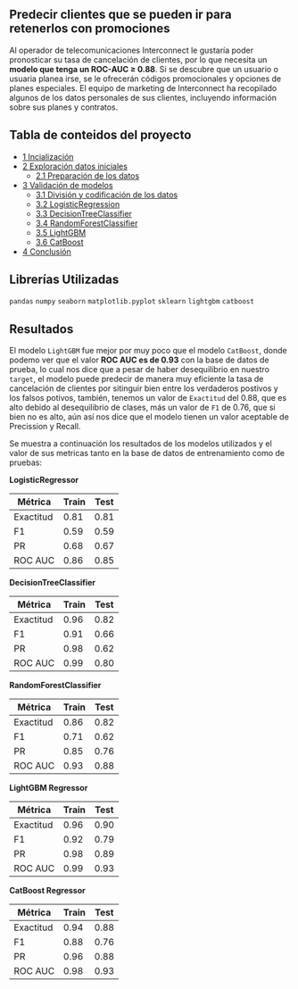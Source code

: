 ## Predecir clientes que se pueden ir para retenerlos con promociones 

Al operador de telecomunicaciones Interconnect le gustaría poder pronosticar su tasa de cancelación de clientes, por lo que necesita un **modelo que tenga un ROC-AUC ≥ 0.88**. Si se descubre que un usuario o usuaria planea irse, se le ofrecerán códigos promocionales y opciones de planes especiales. El equipo de marketing de Interconnect ha recopilado algunos de los datos personales de sus clientes, incluyendo información sobre sus planes y contratos.

## Tabla de conteidos del proyecto

* [1 Incialización](#Capítulo_1)
* [2 Exploración datos iniciales](#Capítulo_2)
    * [2.1 Preparación de los datos](#Sección_2_1)
* [3 Validación de modelos](#Capítulo_3)
    * [3.1 División y codificación de los datos](#Sección_3_1)
    * [3.2 LogisticRegression](#Sección_3_2)
    * [3.3 DecisionTreeClassifier](#Sección_3_3)
    * [3.4 RandomForestClassifier](#Sección_3_4)
    * [3.5 LightGBM](#Sección_3_5)
    * [3.6 CatBoost](#Sección_3_6)
* [4 Conclusión](#Capítulo_4)


## Librerías Utilizadas

`pandas`
`numpy`
`seaborn` 
`matplotlib.pyplot`
`sklearn`
`lightgbm`
`catboost`

## Resultados

El modelo `LightGBM` fue mejor por muy poco que el modelo `CatBoost`, donde podemo ver que el valor **ROC AUC es de 0.93** con la base de datos de prueba, lo cual nos dice que a pesar de haber desequilibrio en nuestro `target`, el modelo puede predecir de manera muy eficiente la tasa de cancelación de clientes por sitinguir bien entre los verdaderos postivos y los falsos potivos, también, tenemos un valor de `Exactitud` del 0.88, que es alto debido al desequilibrio de clases, más un valor de `F1` de 0.76, que si bien no es alto, aún así nos dice que el modelo tienen un valor aceptable de Precission y Recall.

Se muestra a continuación los resultados de los modelos utilizados y el valor de sus metricas tanto en la base de datos de entrenamiento como de pruebas:

**LogisticRegressor**

|  Métrica | Train  |Test   |
| ------------ | ------------ | ------------ |
|Exactitud |  0.81 | 0.81|
|    F1        |  0.59 | 0.59|
|   PR         | 0.68 | 0.67|
|ROC AUC  |   0.86 | 0.85|

 **DecisionTreeClassifier**

 |  Métrica | Train  |Test   |
| ------------ | ------------ | ------------ |
|Exactitud |  0.96 | 0.82|
|F1 |   0.91 | 0.66|
|PR |   0.98 | 0.62|
|ROC AUC |    0.99 | 0.80|

**RandomForestClassifier**

|  Métrica | Train  |Test   |
| ------------ | ------------ | ------------ |
|Exactitud |  0.86 | 0.82|
|F1 |   0.71 | 0.62|
|PR |   0.85 | 0.76|
|ROC AUC |    0.93 | 0.88|   
    
**LightGBM Regressor**

|  Métrica | Train  |Test   |
| ------------ | ------------ | ------------ |
|Exactitud |  0.96 | 0.90|
|F1 |   0.92 | 0.79|
|PR |   0.98 | 0.89|
|ROC AUC |    0.99 | 0.93|   

**CatBoost Regressor**

|  Métrica | Train  |Test   |
| ------------ | ------------ | ------------ |
|Exactitud |  0.94 | 0.88|
|F1 |   0.88 | 0.76|
|PR |   0.96 | 0.88|
|ROC AUC |    0.98 | 0.93|  

